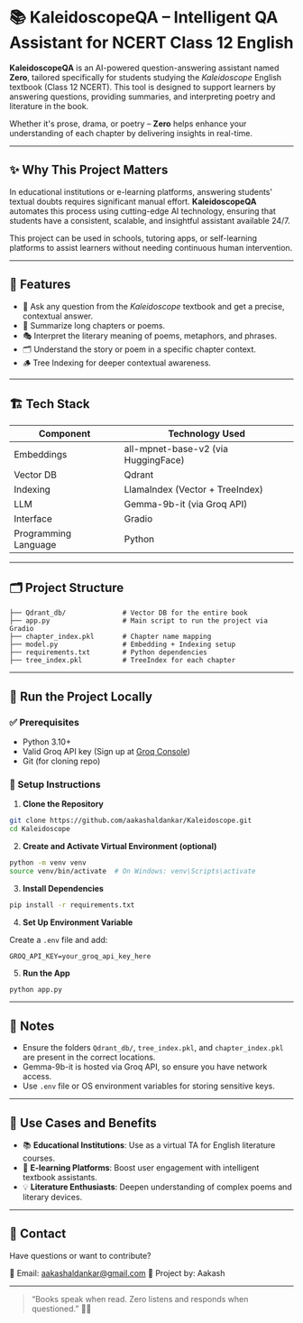 
# 📚 KaleidoscopeQA – Intelligent QA Assistant for NCERT Class 12 English

**KaleidoscopeQA** is an AI-powered question-answering assistant named **Zero**, tailored specifically for students studying the *Kaleidoscope* English textbook (Class 12 NCERT). This tool is designed to support learners by answering questions, providing summaries, and interpreting poetry and literature in the book.

Whether it's prose, drama, or poetry – **Zero** helps enhance your understanding of each chapter by delivering insights in real-time.

---

## ✨ Why This Project Matters

In educational institutions or e-learning platforms, answering students' textual doubts requires significant manual effort. **KaleidoscopeQA** automates this process using cutting-edge AI technology, ensuring that students have a consistent, scalable, and insightful assistant available 24/7.

This project can be used in schools, tutoring apps, or self-learning platforms to assist learners without needing continuous human intervention.

---

## 🧠 Features

- 💬 Ask any question from the *Kaleidoscope* textbook and get a precise, contextual answer.
- 🧾 Summarize long chapters or poems.
- 🎭 Interpret the literary meaning of poems, metaphors, and phrases.
- 🗂️ Understand the story or poem in a specific chapter context.
- 🪵 Tree Indexing for deeper contextual awareness.

---

## 🏗️ Tech Stack

| Component            | Technology Used                |
|----------------------|--------------------------------|
| Embeddings           | all-mpnet-base-v2 (via HuggingFace) |
| Vector DB            | Qdrant                        |
| Indexing             | LlamaIndex (Vector + TreeIndex) |
| LLM                  | Gemma-9b-it (via Groq API)     |
| Interface            | Gradio                         |
| Programming Language | Python                         |

---

## 🗂️ Project Structure

```
├── Qdrant_db/              # Vector DB for the entire book
├── app.py                  # Main script to run the project via Gradio
├── chapter_index.pkl       # Chapter name mapping
├── model.py                # Embedding + Indexing setup
├── requirements.txt        # Python dependencies
├── tree_index.pkl          # TreeIndex for each chapter
```

---

## 🚀 Run the Project Locally

### ✅ Prerequisites

- Python 3.10+
- Valid Groq API key (Sign up at [Groq Console](https://console.groq.com/))
- Git (for cloning repo)

### 🔧 Setup Instructions

1. **Clone the Repository**

```bash
git clone https://github.com/aakashaldankar/Kaleidoscope.git
cd Kaleidoscope
```

2. **Create and Activate Virtual Environment (optional)**

```bash
python -m venv venv
source venv/bin/activate  # On Windows: venv\Scripts\activate
```

3. **Install Dependencies**

```bash
pip install -r requirements.txt
```

4. **Set Up Environment Variable**

Create a `.env` file and add:

```
GROQ_API_KEY=your_groq_api_key_here
```

5. **Run the App**

```bash
python app.py
```

---

## 📌 Notes

- Ensure the folders `Qdrant_db/`, `tree_index.pkl`, and `chapter_index.pkl` are present in the correct locations.
- Gemma-9b-it is hosted via Groq API, so ensure you have network access.
- Use `.env` file or OS environment variables for storing sensitive keys.

---

## 🎯 Use Cases and Benefits

- 📚 **Educational Institutions**: Use as a virtual TA for English literature courses.
- 🧠 **E-learning Platforms**: Boost user engagement with intelligent textbook assistants.
- 💡 **Literature Enthusiasts**: Deepen understanding of complex poems and literary devices.

---

## 📮 Contact

Have questions or want to contribute?

📧 Email: aakashaldankar@gmail.com 
🧠 Project by: Aakash

---

> “Books speak when read. Zero listens and responds when questioned.” 📖✨
